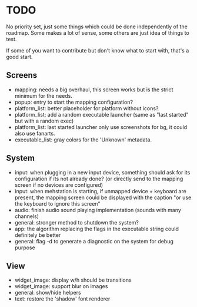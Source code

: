 # TODO

No priority set, just some things which could be done independently of the roadmap.
Some makes a lot of sense, some others are just idea of things to test.

If some of you want to contribute but don't know what to start with, that's a good start.

## Screens

  * mapping: needs a big overhaul, this screen works but is the strict minimum for the needs.
  * popup: entry to start the mapping configuration?
  * platform_list: better placeholder for platform without icons?
  * platform_list: add a random executable launcher (same as "last started" but with a random exec)
  * platform_list: last started launcher only use screenshots for bg, it could also use fanarts.
  * executable_list: gray colors for the 'Unknown' metadata.

## System

  * input: when plugging in a new input device, something should ask for its configuration if its not already done? (or directly send to the mapping screen if no devices are configured)
  * input: when mehstation is starting, if unmapped device + keyboard are present, the mapping screen could be displayed with the caption "or use the keyboard to ignore this screen"
  * audio: finish audio sound playing implementation (sounds with many channels)
  * general: stronger method to shutdown the system?
  * app: the algorithm replacing the flags in the executable string could definitely be better
  * general: flag -d to generate a diagnostic on the system for debug purpose

## View

  * widget_image: display w/h should be transitions
  * widget_image: support blur on images
  * general: show/hide helpers
  * text: restore the 'shadow' font renderer
